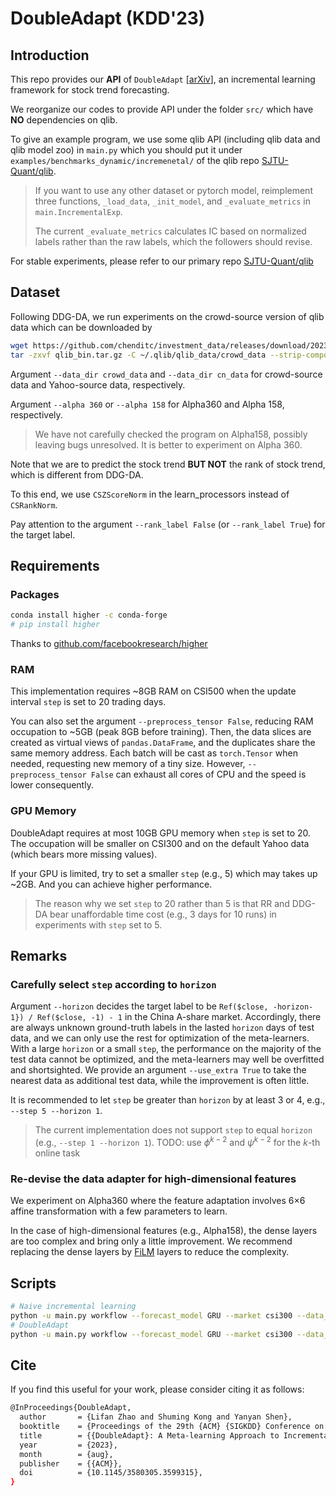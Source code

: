 # DoubleAdapt (KDD'23)
## Introduction
This repo provides our **API** of `DoubleAdapt` [[arXiv](https://arxiv.org/abs/2306.09862)], an incremental learning framework for stock trend forecasting.

We reorganize our codes to provide API under the folder `src/` which have **NO** dependencies on qlib.

To give an example program, we use some qlib API (including qlib data and qlib model zoo) in `main.py` 
which you should put it under `examples/benchmarks_dynamic/incremenetal/` of the qlib repo [SJTU-Quant/qlib](https://github.com/SJTU-Quant/qlib/tree/main/examples/benchmarks_dynamic/incremental).

> If you want to use any other dataset or pytorch model, 
> reimplement three functions, `_load_data`, `_init_model`, and `_evaluate_metrics` in `main.IncrementalExp`.
>
> The current `_evaluate_metrics` calculates IC based on normalized labels rather than the raw labels, which the followers should revise.

For stable experiments, please refer to our primary repo [SJTU-Quant/qlib](https://github.com/SJTU-Quant/qlib/tree/main/examples/benchmarks_dynamic/incremental) 

## Dataset
Following DDG-DA, we run experiments on the crowd-source version of qlib data which can be downloaded by
```bash
wget https://github.com/chenditc/investment_data/releases/download/2023-06-01/qlib_bin.tar.gz
tar -zxvf qlib_bin.tar.gz -C ~/.qlib/qlib_data/crowd_data --strip-components=2
```
Argument `--data_dir crowd_data` and `--data_dir cn_data` for crowd-source data and Yahoo-source data, respectively.

Argument `--alpha 360` or `--alpha 158` for Alpha360 and Alpha 158, respectively. 
> We have not carefully checked the program on Alpha158, possibly leaving bugs unresolved. 
> It is better to experiment on Alpha 360.
 
Note that we are to predict the stock trend **BUT NOT** the rank of stock trend, which is different from DDG-DA.

To this end, we use `CSZScoreNorm` in the learn_processors instead of `CSRankNorm`.

Pay attention to the argument `--rank_label False` (or `--rank_label True`) for the target label.

## Requirements

### Packages
```bash
conda install higher -c conda-forge
# pip install higher
```
Thanks to [github.com/facebookresearch/higher](https://github.com/facebookresearch/higher)

### RAM

This implementation requires ~8GB RAM on CSI500 when the update interval `step` is set to 20 trading days.

You can also set the argument `--preprocess_tensor False`, reducing RAM occupation to ~5GB (peak 8GB before training). 
Then, the data slices are created as virtual views of `pandas.DataFrame`, and the duplicates share the same memory address. 
Each batch will be cast as `torch.Tensor` when needed, requesting new memory of a tiny size.
However, `--preprocess_tensor False` can exhaust all cores of CPU and the speed is lower consequently.

### GPU Memory
DoubleAdapt requires at most 10GB GPU memory when `step` is set to 20. 
The occupation will be smaller on CSI300 and on the default Yahoo data (which bears more missing values).

If your GPU is limited, try to set a smaller `step` (e.g., 5) which may takes up ~2GB. And you can achieve higher performance.

> The reason why we set `step` to 20 rather than 5 is that 
RR and DDG-DA bear unaffordable time cost (e.g., 3 days for 10 runs) in experiments with `step` set to 5.   

## Remarks
### Carefully select `step` according to `horizon`
Argument `--horizon` decides the target label to be `Ref($close, -horizon-1}) / Ref($close, -1) - 1` in the China A-share market. 
Accordingly, there are always unknown ground-truth labels in the lasted `horizon` days of test data, and we can only use the rest for optimization of the meta-learners.
With a large `horizon` or a small `step`, the performance on the majority of the test data cannot be optimized, 
and the meta-learners may well be overfitted and shortsighted.
We provide an argument `--use_extra True` to take the nearest data as additional test data, while the improvement is often little.

It is recommended to let `step` be greater than `horizon` by at least 3 or 4, e.g., `--step 5 --horizon 1`.

> The current implementation does not support `step` to equal `horizon` (e.g., `--step 1 --horizon 1`).
> TODO: use $\phi^{k-2}$ and $\psi^{k-2}$ for the $k$-th online task

### Re-devise the data adapter for high-dimensional features
We experiment on Alpha360 where the feature adaptation involves 6$\times$6 affine transformation with a few parameters to learn.

In the case of high-dimensional features (e.g., Alpha158), the dense layers are too complex and bring only a little improvement. 
We recommend replacing the dense layers by [FiLM](https://arxiv.org/pdf/1709.07871.pdf) layers to reduce the complexity.

## Scripts
```bash
# Naive incremental learning
python -u main.py workflow --forecast_model GRU --market csi300 --data_dir crowd_data --rank_label False --naive True
# DoubleAdapt
python -u main.py workflow --forecast_model GRU --market csi300 --data_dir crowd_data --rank_label False -num_head 8 --tau 10
```
## Cite
If you find this useful for your work, please consider citing it as follows:
```bash
@InProceedings{DoubleAdapt,
  author       = {Lifan Zhao and Shuming Kong and Yanyan Shen},
  booktitle    = {Proceedings of the 29th {ACM} {SIGKDD} Conference on Knowledge Discovery and Data Mining},
  title        = {{DoubleAdapt}: A Meta-learning Approach to Incremental Learning for Stock Trend Forecasting},
  year         = {2023},
  month        = {aug},
  publisher    = {{ACM}},
  doi          = {10.1145/3580305.3599315},
}
```
